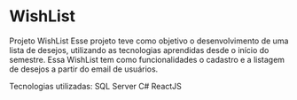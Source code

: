 # WishList
Projeto WishList
Esse projeto teve como objetivo o desenvolvimento de uma lista de desejos, utilizando as 
tecnologias aprendidas desde o início do semestre. Essa WishList tem como funcionalidades
o cadastro e a listagem de desejos a partir do email de usuários.

Tecnologias utilizadas:
SQL Server
C#
ReactJS
